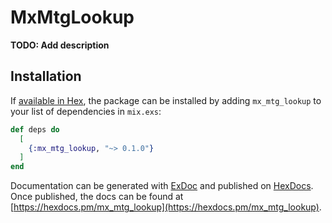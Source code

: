 # MxMtgLookup

**TODO: Add description**

## Installation

If [available in Hex](https://hex.pm/docs/publish), the package can be installed
by adding `mx_mtg_lookup` to your list of dependencies in `mix.exs`:

```elixir
def deps do
  [
    {:mx_mtg_lookup, "~> 0.1.0"}
  ]
end
```

Documentation can be generated with [ExDoc](https://github.com/elixir-lang/ex_doc)
and published on [HexDocs](https://hexdocs.pm). Once published, the docs can
be found at [https://hexdocs.pm/mx_mtg_lookup](https://hexdocs.pm/mx_mtg_lookup).

